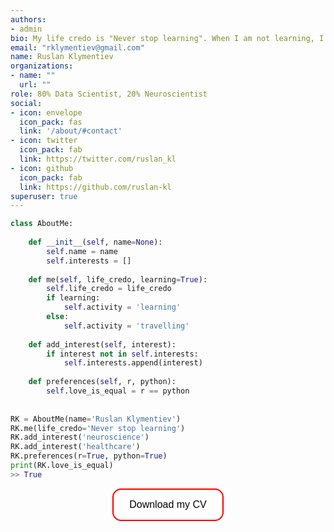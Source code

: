 ```yaml
---
authors:
- admin
bio: My life credo is "Never stop learning". When I am not learning, I am travelling or hiking.
email: "rklymentiev@gmail.com"
name: Ruslan Klymentiev
organizations:
- name: ""
  url: ""
role: 80% Data Scientist, 20% Neuroscientist
social:
- icon: envelope
  icon_pack: fas
  link: '/about/#contact'
- icon: twitter
  icon_pack: fab
  link: https://twitter.com/ruslan_kl
- icon: github
  icon_pack: fab
  link: https://github.com/ruslan-kl
superuser: true
---
```


<style>
.button {
  background-color: white;
  border: 2px solid red;
  color: black;
  padding: 15px 25px;
  text-align: center;
  border-radius: 14px;
  font-size: 16px;
  cursor: pointer;
  transition-duration: 0.4s;
}

.button:hover {
  background-color: red;
}
</style>

```python
class AboutMe:
    
    def __init__(self, name=None):
        self.name = name
        self.interests = []
    
    def me(self, life_credo, learning=True):
        self.life_credo = life_credo
        if learning:
            self.activity = 'learning'
        else:
            self.activity = 'travelling'
            
    def add_interest(self, interest):
        if interest not in self.interests:
            self.interests.append(interest)
        
    def preferences(self, r, python):
        self.love_is_equal = r == python 
    
    
RK = AboutMe(name='Ruslan Klymentiev')
RK.me(life_credo='Never stop learning')
RK.add_interest('neuroscience')
RK.add_interest('healthcare')
RK.preferences(r=True, python=True)
print(RK.love_is_equal)
>> True
```

<center>
<a class="btn" href="CV_Klymentiev.pdf" target="_blank">
<button class="button">Download my CV</button>
</a>
</center>


